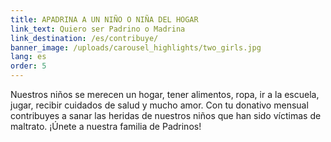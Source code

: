 ```yaml
---
title: APADRINA A UN NIÑO O NIÑA DEL HOGAR
link_text: Quiero ser Padrino o Madrina
link_destination: /es/contribuye/
banner_image: /uploads/carousel_highlights/two_girls.jpg
lang: es
order: 5
---
```

Nuestros niños se merecen un hogar, tener alimentos, ropa, ir a la escuela, jugar, recibir cuidados de salud y mucho amor. Con tu donativo mensual contribuyes a sanar las heridas de nuestros niños que han sido víctimas de maltrato. ¡Únete a nuestra familia de Padrinos!
